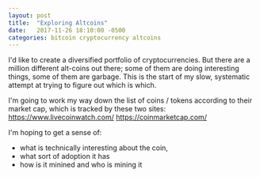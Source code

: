 ```yaml
---
layout: post
title:  "Exploring Altcoins"
date:   2017-11-26 18:10:00 -0500
categories: bitcoin cryptocurrency altcoins
---
```

I'd like to create a diversified portfolio of cryptocurrencies. But
there are a million different alt-coins out there; some of them are
doing interesting things, some of them are garbage. This is the start
of my slow, systematic attempt at trying to figure out which is which.

I'm going to work my way down the list of coins / tokens according to
their market cap, which is tracked by these two sites:
https://www.livecoinwatch.com/
https://coinmarketcap.com/

I'm hoping to get a sense of:
 * what is technically interesting about the coin,
 * what sort of adoption it has
 * how is it minined and who is mining it
